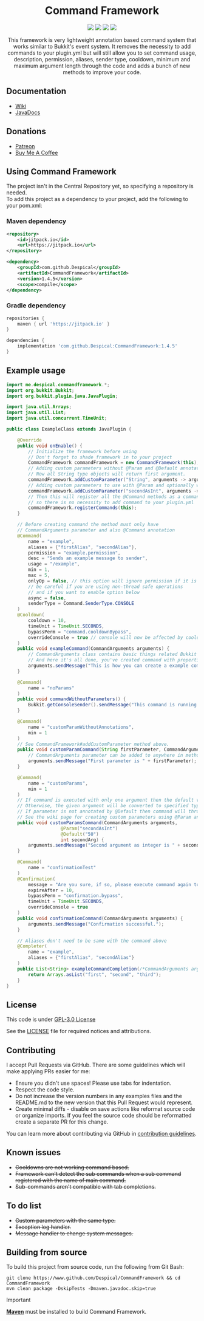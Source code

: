 <h1 align="center">Command Framework</h1>

<div align="center">

[![](https://github.com/Despical/CommandFramework/actions/workflows/build-commandframework.yml/badge.svg)](https://github.com/Despical/CommandFramework/actions/workflows/build-commandframework.yml)
[![](https://jitpack.io/v/Despical/CommandFramework.svg)](https://jitpack.io/#Despical/CommandFramework)
[![](https://img.shields.io/badge/JavaDocs-latest-lime.svg)](https://javadoc.jitpack.io/com/github/Despical/CommandFramework/latest/javadoc/index.html)
[![](https://img.shields.io/badge/Buy%20Me%20A%20Coffee-Support-lime.svg?logo=BuyMeACoffee)](https://www.buymeacoffee.com/despical)

This framework is very lightweight annotation based command system that works similar to Bukkit's event system. It removes the necessity to
add commands to your plugin.yml but will still allow you to set command usage, description, permission, aliases, sender type, cooldown, minimum
and maximum argument length through the code and adds a bunch of new methods to improve your code.

</div>

## Documentation
- [Wiki](https://github.com/Despical/CommandFramework/wiki)
- [JavaDocs](https://javadoc.jitpack.io/com/github/Despical/CommandFramework/latest/javadoc/index.html)

## Donations
- [Patreon](https://www.patreon.com/despical)
- [Buy Me A Coffee](https://www.buymeacoffee.com/despical)

## Using Command Framework
The project isn't in the Central Repository yet, so specifying a repository is needed.<br>
To add this project as a dependency to your project, add the following to your pom.xml:

### Maven dependency

```xml
<repository>
    <id>jitpack.io</id>
    <url>https://jitpack.io</url>
</repository>
```
```xml
<dependency>
    <groupId>com.github.Despical</groupId>
    <artifactId>CommandFramework</artifactId>
    <version>1.4.5</version>
    <scope>compile</scope>
</dependency>
```

### Gradle dependency
```groovy
repositories {
    maven { url 'https://jitpack.io' }
}
```
```groovy
dependencies {
    implementation 'com.github.Despical:CommandFramework:1.4.5'
}
```

## Example usage

```java
import me.despical.commandframework.*;
import org.bukkit.Bukkit;
import org.bukkit.plugin.java.JavaPlugin;

import java.util.Arrays;
import java.util.List;
import java.util.concurrent.TimeUnit;

public class ExampleClass extends JavaPlugin {

	@Override
	public void onEnable() {
		// Initialize the framework before using
		// Don't forget to shade framework in to your project
		CommandFramework commandFramework = new CommandFramework(this);
		// Adding custom parameters without @Param and @Default annotations.
		// Now all String type objects will return first argument.
		commandFramework.addCustomParameter("String", arguments -> arguments.getArgument(0));
		// Adding custom parameters to use with @Param and optionally with @Default annotations.
		commandFramework.addCustomParameter("secondAsInt", arguments -> arguments.getLength() > 1 ? arguments.getArgumentAsInt(1) : null);
		// Then this will register all the @Command methods as a command
		// so there is no necessity to add command to your plugin.yml
		commandFramework.registerCommands(this);
	}

	// Before creating command the method must only have
	// CommandArguments parameter and also @Command annotation
	@Command(
		name = "example",
		aliases = {"firstAlias", "secondAlias"},
		permission = "example.permission",
		desc = "Sends an example message to sender",
		usage = "/example",
		min = 1,
		max = 5,
		onlyOp = false, // this option will ignore permission if it is set
		// be careful if you are using non-thread safe operations
		// and if you want to enable option below
		async = false,
		senderType = Command.SenderType.CONSOLE
	)
	@Cooldown(
		cooldown = 10,
		timeUnit = TimeUnit.SECONDS,
		bypassPerm = "command.cooldownBypass",
		overrideConsole = true // console will now be affected by cooldown
	)
	public void exampleCommand(CommandArguments arguments) {
		// CommandArguments class contains basic things related Bukkit commands
		// And here it's all done, you've created command with properties above!
		arguments.sendMessage("This is how you can create a example command using framework.");
	}

	@Command(
		name = "noParams"
	)
	public void commandWithoutParameters() {
		Bukkit.getConsoleSender().sendMessage("This command is running without any parameters.");
	}

	@Command(
		name = "customParamWithoutAnnotations",
		min = 1
	)
	// See CommandFramework#addCustomParameter method above.
	public void customParamCommand(String firstParameter, CommandArguments arguments) {
		// CommandArguments parameter can be added to anywhere in method as a parameter.
		arguments.sendMessage("First parameter is " + firstParameter);
	}

	@Command(
		name = "customParams",
		min = 1
	)
	// If command is executed with only one argument then the default value will be accepted.
	// Otherwise, the given argument will be converted to specified type, in this case an int.
	// If parameter is not annotated by @Default then command will throw an exception on execution.
	// See the wiki page for creating custom parameters using @Param and @Default annotations.
	public void customParamsCommand(CommandArguments arguments,
					@Param("secondAsInt")
					@Default("50")
					int secondArg) {
		arguments.sendMessage("Second argument as integer is " + secondArg);
	}

	@Command(
		name = "confirmationTest"
	)
	@Confirmation(
		message = "Are you sure, if so, please execute command again to confirm.",
		expireAfter = 10,
		bypassPerm = "confirmation.bypass",
		timeUnit = TimeUnit.SECONDS,
		overrideConsole = true
	)
	public void confirmationCommand(CommandArguments arguments) {
		arguments.sendMessage("Confirmation successful.");
	}

	// Aliases don't need to be same with the command above
	@Completer(
		name = "example",
		aliases = {"firstAlias", "secondAlias"}
	)
	public List<String> exampleCommandCompletion(/*CommandArguments arguments*/ /*no need to use in this case which is also supported*/) {
		return Arrays.asList("first", "second", "third");
	}
}
```

## License
This code is under [GPL-3.0 License](http://www.gnu.org/licenses/gpl-3.0.html)

See the [LICENSE](https://github.com/Despical/CommandFramework/blob/main/LICENSE) file for required notices and attributions.

## Contributing

I accept Pull Requests via GitHub. There are some guidelines which will make applying PRs easier for me:
+ Ensure you didn't use spaces! Please use tabs for indentation.
+ Respect the code style.
+ Do not increase the version numbers in any examples files and the README.md to the new version that this Pull Request would represent.
+ Create minimal diffs - disable on save actions like reformat source code or organize imports. If you feel the source code should be reformatted create a separate PR for this change.

You can learn more about contributing via GitHub in [contribution guidelines](../CONTRIBUTING.md).

## Known issues
* ~~Cooldowns are not working command based.~~
* ~~Framework can't detect the sub commands when a sub command registered with the name of main command.~~
* ~~Sub-commands aren't compatible with tab completions.~~

## To do list
* ~~Custom parameters with the same type.~~
* ~~Exception log handler.~~
* ~~Message handler to change system messages.~~

## Building from source
To build this project from source code, run the following from Git Bash:
```
git clone https://www.github.com/Despical/CommandFramework && cd CommandFramework
mvn clean package -DskipTests -Dmaven.javadoc.skip=true
```

> [!IMPORTANT]  
> **[Maven](https://maven.apache.org/)** must be installed to build Command Framework.

